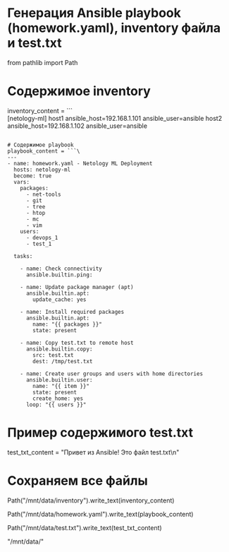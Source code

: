 # Генерация Ansible playbook (homework.yaml), inventory файла и test.txt

from pathlib import Path

# Содержимое inventory
inventory_content = ```\
[netology-ml]
host1 ansible_host=192.168.1.101 ansible_user=ansible
host2 ansible_host=192.168.1.102 ansible_user=ansible
```

# Содержимое playbook
playbook_content = ```\
---
- name: homework.yaml - Netology ML Deployment
  hosts: netology-ml
  become: true
  vars:
    packages:
      - net-tools
      - git
      - tree
      - htop
      - mc
      - vim
    users:
      - devops_1
      - test_1

  tasks:

    - name: Check connectivity
      ansible.builtin.ping:

    - name: Update package manager (apt)
      ansible.builtin.apt:
        update_cache: yes

    - name: Install required packages
      ansible.builtin.apt:
        name: "{{ packages }}"
        state: present

    - name: Copy test.txt to remote host
      ansible.builtin.copy:
        src: test.txt
        dest: /tmp/test.txt

    - name: Create user groups and users with home directories
      ansible.builtin.user:
        name: "{{ item }}"
        state: present
        create_home: yes
      loop: "{{ users }}"
```

# Пример содержимого test.txt
test_txt_content = "Привет из Ansible! Это файл test.txt\n"

# Сохраняем все файлы
Path("/mnt/data/inventory").write_text(inventory_content)

Path("/mnt/data/homework.yaml").write_text(playbook_content)

Path("/mnt/data/test.txt").write_text(test_txt_content)

"/mnt/data/"
